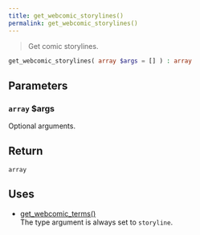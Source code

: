 ```yaml
---
title: get_webcomic_storylines()
permalink: get_webcomic_storylines()
---
```


> Get comic storylines.

```php
get_webcomic_storylines( array $args = [] ) : array
```

## Parameters

### `array` $args
Optional arguments.

## Return

`array`

## Uses
- [get_webcomic_terms()](get_webcomic_terms())  
The type argument is always set to `storyline`.
